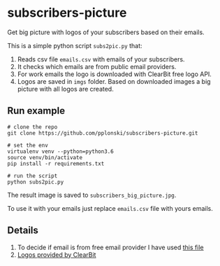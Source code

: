 # subscribers-picture

Get big picture with logos of your subscribers based on their emails.

This is a simple python script `subs2pic.py` that:

1. Reads csv file `emails.csv` with emails of your subscribers.
2. It checks which emails are from public email providers.
3. For work emails the logo is downloaded with ClearBit free logo API.
4. Logos are saved in `imgs` folder. Based on downloaded images a big picture with all logos are created.

## Run example

```
# clone the repo
git clone https://github.com/pplonski/subscribers-picture.git

# set the env
virtualenv venv --python=python3.6
source venv/bin/activate
pip install -r requirements.txt

# run the script
python subs2pic.py

```

The result image is saved to `subscribers_big_picture.jpg`.

To use it with your emails just replace `emails.csv` file with yours emails.

## Details

1.  To decide if email is from free email provider I have used [this file](http://svn.apache.org/repos/asf/spamassassin/trunk/rules/20_freemail_domains.cf)
2.  [Logos provided by ClearBit](https://clearbit.com)
